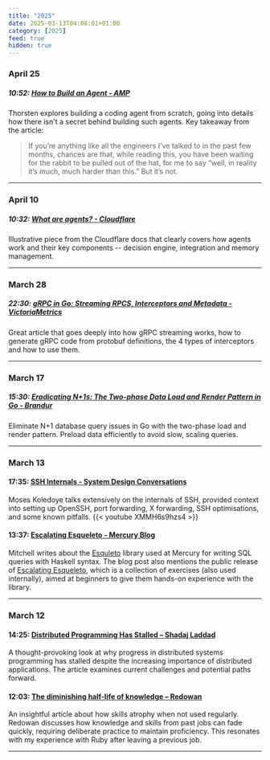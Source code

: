 ```yaml
---
title: "2025"
date: 2025-03-13T04:08:01+01:00
category: [2025]
feed: true
hidden: true
---
```


### April 25
##### 10:52: [How to Build an Agent - AMP][7]
Thorsten explores building a coding agent from scratch, going into details how there isn't a secret behind building such agents. Key takeaway from the article:
>If you’re anything like all the engineers I’ve talked to in the past few months, chances are that, while reading this, you have been waiting for the rabbit to be pulled out of the hat, for me to say “well, in reality it’s much, much harder than this.” But it’s not.

[8]: https://ampcode.com/how-to-build-an-agent?ref=codehakase.com

---

### April 10
##### 10:32: [What are agents? - Cloudflare][7]
Illustrative piece from the Cloudflare docs that clearly covers how agents work and their key components -- decision engine, integration and memory management.

[7]: https://developers.cloudflare.com/agents/concepts/what-are-agents/?ref=codehakase.com

---

### March 28

##### 22:30: [gRPC in Go: Streaming RPCS, Interceptors and Metadata - VictoriaMetrics][6]
Great article that goes deeply into how gRPC streaming works, how to generate gRPC code from protobuf definitions, the 4 types of interceptors and how to use them.

[6]: https://victoriametrics.com/blog/go-grpc-basic-streaming-interceptor/?ref=codehakase.com

---

### March 17

##### 15:30: [Eradicating N+1s: The Two-phase Data Load and Render Pattern in Go - Brandur][5]
Eliminate N+1 database query issues in Go with the two-phase load and render pattern. Preload data efficiently to avoid slow, scaling queries.

[5]: https://brandur.org/two-phase-render?ref=codehakase.com

---

### March 13

#### 17:35: [SSH Internals - System Design Conversations][4]
Moses Koledoye talks extensively on the internals of SSH, provided context into setting up OpenSSH, port forwarding, X forwarding, SSH optimisations, and some known pitfalls.
{{< youtube XMMH6s9hzs4 >}}

[4]: https://www.youtube.com/watch?v=XMMH6s9hzs4&ref=codehakase.com

#### 13:37: [Escalating Esqueleto - Mercury Blog][3]
Mitchell writes about the [Esquleto](https://hackage.haskell.org/package/esqueleto) library used at Mercury for writing SQL queries with Haskell syntax. The blog post also mentions the public release of [Escalating Esqueleto](https://github.com/mercurytechnologies/escalating-esqueleto), which is a collection of exercises (also used internally), aimed at beginners to give them hands-on experience with the library.

[3]: https://mercury.com/blog/escalating-esqueleto?ref=codehakase.com

---

### March 12

#### 14:25: [Distributed Programming Has Stalled – Shadaj Laddad][2]
A thought-provoking look at why progress in distributed systems programming has stalled despite the increasing importance of distributed applications. The article examines current challenges and potential paths forward.

[2]: https://www.shadaj.me/writing/distributed-programming-stalled/?ref=codehakase.com

#### 12:03: [The diminishing half-life of knowledge – Redowan][1]
An insightful article about how skills atrophy when not used regularly. Redowan discusses how knowledge and skills from past jobs can fade quickly, requiring deliberate practice to maintain proficiency. This resonates with my experience with Ruby after leaving a previous job.

[1]: https://rednafi.com/zephyr/diminishing_half_life_of_knowledge/?ref=codehakase.com



---

